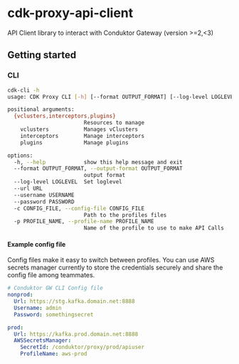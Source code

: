# cdk-proxy-api-client

API Client library to interact with Conduktor Gateway (version >=2,<3)


## Getting started

### CLI

```bash
cdk-cli -h
usage: CDK Proxy CLI [-h] [--format OUTPUT_FORMAT] [--log-level LOGLEVEL] [--url URL] [--username USERNAME] [--password PASSWORD] [-c CONFIG_FILE] [-p PROFILE_NAME] {vclusters,interceptors,plugins} ...

positional arguments:
  {vclusters,interceptors,plugins}
                        Resources to manage
    vclusters           Manages vClusters
    interceptors        Manage interceptors
    plugins             Manage plugins

options:
  -h, --help            show this help message and exit
  --format OUTPUT_FORMAT, --output-format OUTPUT_FORMAT
                        output format
  --log-level LOGLEVEL  Set loglevel
  --url URL
  --username USERNAME
  --password PASSWORD
  -c CONFIG_FILE, --config-file CONFIG_FILE
                        Path to the profiles files
  -p PROFILE_NAME, --profile-name PROFILE_NAME
                        Name of the profile to use to make API Calls
```

#### Example config file

Config files make it easy to switch between profiles. You can use AWS secrets manager currently to store the credentials
securely and share the config file among teammates.

```yaml
# Conduktor GW CLI Config file
nonprod:
  Url: https://stg.kafka.domain.net:8888
  Username: admin
  Password: somethingsecret

prod:
  Url: https://kafka.prod.domain.net:8888
  AWSSecretsManager:
    SecretId: /conduktor/proxy/prod/apiuser
    ProfileName: aws-prod

```
